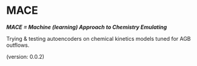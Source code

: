 # MACE

***MACE = Machine (learning) Approach to Chemistry Emulating***

Trying & testing autoencoders on chemical kinetics models tuned for AGB outflows.

(version: 0.0.2)
